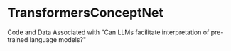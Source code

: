 # TransformersConceptNet
Code and Data Associated with "Can LLMs facilitate interpretation of pre-trained language models?"
